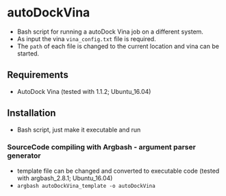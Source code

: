 # autoDockVina
- Bash script for running a autoDock Vina job on a different system.
- As input the vina `vina_config.txt` file is required.
- The `path` of each file is changed to the current location and vina can be started.

## Requirements
- AutoDock Vina (tested with 1.1.2; Ubuntu_16.04)

## Installation
- Bash script, just make it executable and run

### SourceCode compiling with Argbash - argument parser generator
- template file can be changed and converted to executable code (tested with argbash_2.8.1; Ubuntu_16.04)
- `argbash autoDockVina_template -o autoDockVina` 

